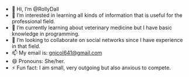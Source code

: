 - 👋 Hi, I’m @RollyDall
- 👀 I’m interested in learning all kinds of information that is useful for the professional field.
- 🌱 I’m currently learning about veterinary medicine but I have basic knowledge in programming.
- 💞️ I’m looking to collaborate on social networks since I have experience in that field.
- 📫 My email is: gnicol641@gmail.com
- 😄 Pronouns: She/her.    
- ⚡ Fun fact: I am small, very outgoing but also anxious to compete.

<!---
RollyDall/RollyDall is a ✨ special ✨ repository because its `README.md` (this file) appears on your GitHub profile.
You can click the Preview link to take a look at your changes.
--->
